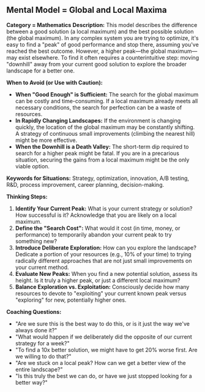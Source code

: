 ## Mental Model = Global and Local Maxima

**Category = Mathematics**
**Description:** 
This model describes the difference between a good solution (a local maximum) and the best possible solution (the global maximum). In any complex system you are trying to optimize, it's easy to find a "peak" of good performance and stop there, assuming you've reached the best outcome. However, a higher peak—the global maximum—may exist elsewhere. To find it often requires a counterintuitive step: moving "downhill" away from your current good solution to explore the broader landscape for a better one.

**When to Avoid (or Use with Caution):**
- **When "Good Enough" is Sufficient:** The search for the global maximum can be costly and time-consuming. If a local maximum already meets all necessary conditions, the search for perfection can be a waste of resources.
- **In Rapidly Changing Landscapes:** If the environment is changing quickly, the location of the global maximum may be constantly shifting. A strategy of continuous small improvements (climbing the nearest hill) might be more effective.
- **When the Downhill is a Death Valley:** The short-term dip required to search for a higher peak might be fatal. If you are in a precarious situation, securing the gains from a local maximum might be the only viable option.

**Keywords for Situations:**
Strategy, optimization, innovation, A/B testing, R&D, process improvement, career planning, decision-making.

**Thinking Steps:**
1. **Identify Your Current Peak:** What is your current strategy or solution? How successful is it? Acknowledge that you are likely on a local maximum.
2. **Define the "Search Cost":** What would it cost (in time, money, or performance) to temporarily abandon your current peak to try something new?
3. **Introduce Deliberate Exploration:** How can you explore the landscape? Dedicate a portion of your resources (e.g., 10% of your time) to trying radically different approaches that are not just small improvements on your current method.
4. **Evaluate New Peaks:** When you find a new potential solution, assess its height. Is it truly a higher peak, or just a different local maximum?
5. **Balance Exploration vs. Exploitation:** Consciously decide how many resources to devote to "exploiting" your current known peak versus "exploring" for new, potentially higher ones.

**Coaching Questions:**
- "Are we sure this is the best way to do this, or is it just the way we've always done it?"
- "What would happen if we deliberately did the opposite of our current strategy for a week?"
- "To find a 10x better solution, we might have to get 20% worse first. Are we willing to do that?"
- "Are we stuck on a local peak? How can we get a better view of the entire landscape?"
- "Is this truly the best we can do, or have we just stopped looking for a better way?" 